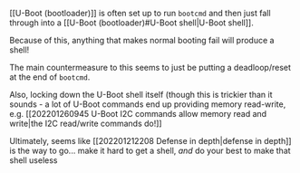 [[U-Boot (bootloader)]] is often set up to run `bootcmd` and then just fall through into a [[U-Boot (bootloader)#U-Boot shell|U-Boot shell]].

Because of this, anything that makes normal booting fail will produce a shell!

The main countermeasure to this seems to just be putting a deadloop/reset at the end of `bootcmd`.

Also, locking down the U-Boot shell itself (though this is trickier than it sounds - a lot of U-Boot commands end up providing memory read-write, e.g. [[202201260945 U-Boot I2C commands allow memory read and write|the I2C read/write commands do!]] 

Ultimately, seems like [[202201212208 Defense in depth|defense in depth]] is the way to go... make it hard to get a shell, *and* do your best to make that shell useless